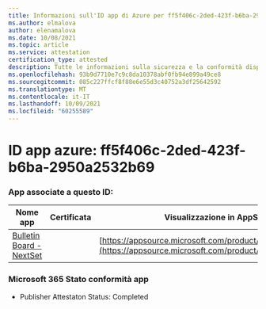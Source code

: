 ```yaml
---
title: Informazioni sull'ID app di Azure per ff5f406c-2ded-423f-b6ba-2950a2532b69
ms.author: elmalova
author: elenamalova
ms.date: 10/08/2021
ms.topic: article
ms.service: attestation
certification_type: attested
description: Tutte le informazioni sulla sicurezza e la conformità disponibili per ff5f406c-2ded-423f-b6ba-2950a2532b69.
ms.openlocfilehash: 93b9d7710e7c9c8da10378abf0fb94e899a49ce8
ms.sourcegitcommit: 085c227ffcf8f88e6e55d3c40752a3df25642592
ms.translationtype: MT
ms.contentlocale: it-IT
ms.lasthandoff: 10/09/2021
ms.locfileid: "60255589"
---
```

# <a name="azure-app-id-ff5f406c-2ded-423f-b6ba-2950a2532b69"></a>ID app azure: ff5f406c-2ded-423f-b6ba-2950a2532b69


### <a name="apps-associated-with-this-id"></a>App associate a questo ID:
| **Nome app** | **Certificata** | **Visualizzazione in AppSource** |
|--------------|---------------|-----------------------|
| [Bulletin Board - NextSet](https://docs.microsoft.com/microsoft-365-app-certification/forward/WA200002122) |  | [https://appsource.microsoft.com/product/office/WA200002122](https://appsource.microsoft.com/product/office/WA200002122) |

### <a name="microsoft-365-app-compliance-status"></a>Microsoft 365 Stato conformità app
- Publisher Attestaton Status: Completed
